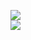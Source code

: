 [![](https://img.shields.io/badge/Made%20With-Github%20Spray-lightgrey.svg?style=for-the-badge&logo=github)](https://github.com/Annihil/github-spray#15160)  
[![](https://i.imgur.com/2DrTn0Z.gif)](https://github.com/Annihil/github-spray)
